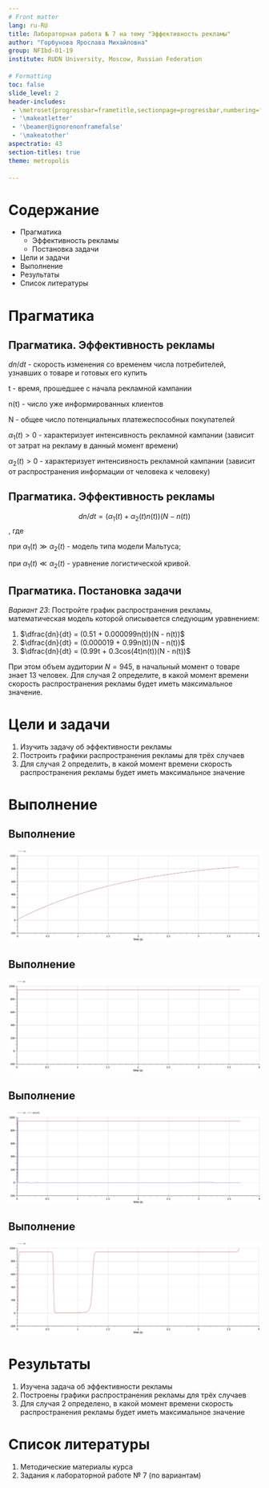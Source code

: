 ```yaml
---
# Front matter
lang: ru-RU
title: Лабораторная работа № 7 на тему "Эффективность рекламы"
author: "Горбунова Ярослава Михайловна"
group: NFIbd-01-19
institute: RUDN University, Moscow, Russian Federation

# Formatting
toc: false
slide_level: 2
header-includes: 
 - \metroset{progressbar=frametitle,sectionpage=progressbar,numbering=fraction}
 - '\makeatletter'
 - '\beamer@ignorenonframefalse'
 - '\makeatother'
aspectratio: 43
section-titles: true
theme: metropolis

---
```


# Содержание
* Прагматика
  - Эффективность рекламы
  - Постановка задачи
* Цели и задачи
* Выполнение
* Результаты
* Список литературы

# Прагматика
## Прагматика. Эффективность рекламы
$dn/dt$ - скорость изменения со временем числа потребителей,
узнавших о товаре и готовых его купить

t - время, прошедшее с начала рекламной
кампании

n(t) - число уже информированных клиентов

 N - общее число потенциальных
платежеспособных покупателей

$\alpha_1(t)>0$ - характеризует интенсивность
рекламной кампании (зависит от затрат на рекламу в данный момент времени)

$\alpha_2(t)>0$ - характеризует интенсивность
рекламной кампании (зависит от распространения информации от человека к человеку)

## Прагматика. Эффективность рекламы
$$dn/dt = (\alpha_1(t) + \alpha_2(t)n(t))(N-n(t))$$, где

при $\alpha_1(t) \gg \alpha_2(t)$ - модель типа модели Мальтуса;

при $\alpha_1(t) \ll \alpha_2(t)$ - уравнение логистической кривой.

## Прагматика. Постановка задачи
*Вариант 23*: Постройте график распространения рекламы, математическая модель которой описывается следующим уравнением:

1. $\dfrac{dn}{dt} = (0.51 + 0.000099n(t))(N - n(t))$
2. $\dfrac{dn}{dt} = (0.000019 + 0.99n(t))(N - n(t))$
3. $\dfrac{dn}{dt} = (0.99t + 0.3cos(4t)n(t))(N - n(t))$

При этом объем аудитории $N = 945$, в начальный момент о товаре знает 13 человек. Для случая 2 определите, в какой момент времени скорость распространения рекламы будет иметь максимальное значение.

# Цели и задачи
1. Изучить задачу об эффективности рекламы
2. Построить графики распространения рекламы для трёх случаев
3. Для случая 2 определить, в какой момент времени скорость распространения рекламы будет иметь максимальное значение

# Выполнение
## Выполнение

![График распространения рекламы для первого случая](images/4.jpg "График распространения рекламы для первого случая")

## Выполнение

![График распространения рекламы для второго случая](images/5.jpg "График распространения рекламы для второго случая")

## Выполнение

![График изменения скорости распространения рекламы для второго случая](images/6.jpg "График изменения скорости распространения рекламы для второго случая")

## Выполнение

![График распространения рекламы для третьего случая](images/7.jpg "График распространения рекламы для третьего случая")

# Результаты
1. Изучена задача об эффективности рекламы
2. Построены графики распространения рекламы для трёх случаев
3. Для случая 2 определено, в какой момент времени скорость распространения рекламы будет иметь максимальное значение

# Список литературы
1. Методические материалы курса
2. Задания к лабораторной работе № 7 (по вариантам)
